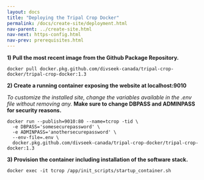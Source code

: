 ```yaml
---
layout: docs
title: "Deploying the Tripal Crop Docker"
permalink: /docs/create-site/deployment.html
nav-parent: ../create-site.html
nav-next: https-config.html
nav-prev: prerequisites.html
---
```


**1) Pull the most recent image from the Github Package Repository.**

```
docker pull docker.pkg.github.com/divseek-canada/tripal-crop-docker/tripal-crop-docker:1.3
```

**2) Create a running container exposing the website at localhost:9010**

*To customize the installed site, change the variables available in the .env file without removing any.* **Make sure to change DBPASS and ADMINPASS for security reasons.**

```
docker run --publish=9010:80 --name=tcrop -tid \
  -e DBPASS='somesecurepassword' \
  -e ADMINPASS='anothersecurepassword' \
  --env-file=.env \
  docker.pkg.github.com/divseek-canada/tripal-crop-docker/tripal-crop-docker:1.3
```

**3) Provision the container including installation of the software stack.**

```
docker exec -it tcrop /app/init_scripts/startup_container.sh
```
